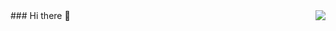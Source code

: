 <img align="right" src="https://github-readme-stats.vercel.app/api?username=monellz&show_icons=true&icon_color=805AD5&text_color=718096&bg_color=ffffff&hide_title=true" />
### Hi there 👋

<!--
**monellz/monellz** is a ✨ _special_ ✨ repository because its `README.md` (this file) appears on your GitHub profile.

Here are some ideas to get you started:

- 🔭 I’m currently working on ...
- 🌱 I’m currently learning ...
- 👯 I’m looking to collaborate on ...
- 🤔 I’m looking for help with ...
- 💬 Ask me about ...
- 📫 How to reach me: ...
- 😄 Pronouns: ...
- ⚡ Fun fact: ...
-->
